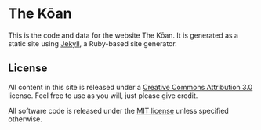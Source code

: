 The Kōan
========

This is the code and data for the website The Kōan. It is generated as a static site using [Jekyll](http://github.com/mojombo/jekyll), a Ruby-based site generator.

License
-------

All content in this site is released under a [Creative Commons Attribution 3.0](http://creativecommons.org/licenses/by/3.0/) license. Feel free to use as you will, just please give credit.

All software code is released under the [MIT license](http://www.opensource.org/licenses/mit-license.php) unless specified otherwise.
